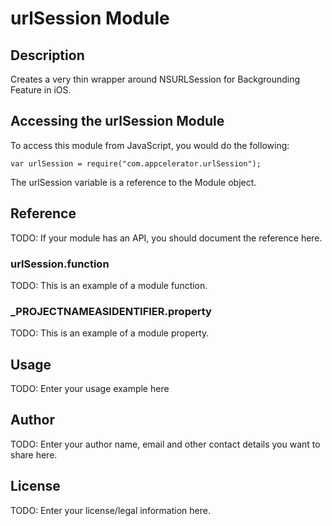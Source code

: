 # urlSession Module

## Description

Creates a very thin wrapper around NSURLSession for Backgrounding Feature in iOS.

## Accessing the urlSession Module

To access this module from JavaScript, you would do the following:

	var urlSession = require("com.appcelerator.urlSession");

The urlSession variable is a reference to the Module object.	

## Reference

TODO: If your module has an API, you should document
the reference here.

### urlSession.function

TODO: This is an example of a module function.

### ___PROJECTNAMEASIDENTIFIER__.property

TODO: This is an example of a module property.

## Usage

TODO: Enter your usage example here

## Author

TODO: Enter your author name, email and other contact
details you want to share here. 

## License

TODO: Enter your license/legal information here.
